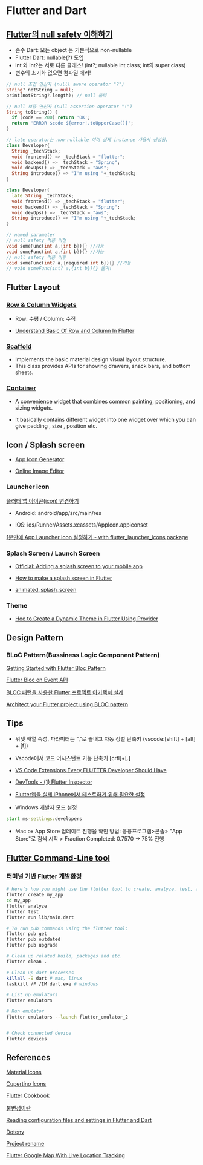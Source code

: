 # Flutter and Dart

## [Flutter의 null safety 이해하기](https://medium.com/flutter-korea/flutter%EC%9D%98-null-safety-%EC%9D%B4%ED%95%B4%ED%95%98%EA%B8%B0-dd4ee1f7d6a5)

- 순수 Dart: 모든 object 는 기본적으로 non-nullable
- Flutter Dart: nullable(?) 도입
- int 와 int?는 서로 다른 클래스! (int?; nullable int class; int의 super class)
- 변수의 초기화 없으면 컴파일 에러!

```dart
// null 조건 연산자 (nulll aware operator "?")
String? notString = null;
print(notString?.length); // null 출력

// null 보증 연산자 (null assertion operator "!")
String toString() {
  if (code == 200) return 'OK';
  return 'ERROR $code ${error!.toUpperCase()}';
}

// late operator는 non-nullable 이며 실제 instance 사용시 생성됨.
class Developer{
  String _techStack;
  void frontend() => _techStack = "flutter";
  void backend() => _techStack = "Spring";
  void devOps() => _techStack = "aws";
  String introduce() => "I'm using "+_techStack;
}

class Developer{
  late String _techStack;
  void frontend() => _techStack = "flutter";
  void backend() => _techStack = "Spring";
  void devOps() => _techStack = "aws";
  String introduce() => "I'm using "+_techStack;
}

// named parameter 
// null safety 적용 이전
void someFunc(int a,{int b}){} //가능
void someFunc(int a,{int b}){} //가능
// null safety 적용 이후
void someFunc(int? a,{required int b}){} //가능 
// void someFunc(int? a,{int b}){} 불가!

```

## Flutter Layout

### [Row & Column Widgets](https://medium.com/flutter-korea/row-column-widgets-8c1ff09a6219)

- Row: 수평 / Column: 수직

- [Understand Basic Of Row and Column In Flutter](https://bishworajpoudelofficial.medium.com/understand-basic-of-row-and-column-in-flutter-9c037c8e339d)

### [Scaffold](https://api.flutter.dev/flutter/material/Scaffold-class.html)

- Implements the basic material design visual layout structure.
- This class provides APIs for showing drawers, snack bars, and bottom sheets.

### [Container](https://api.flutter.dev/flutter/widgets/Container-class.html)

- A convenience widget that combines common painting, positioning, and sizing widgets.

- It basically contains different widget into one widget over which you can give padding , size , position etc.

## Icon / Splash screen

- [App Icon Generator](https://appicon.co/)

- [Online Image Editor](https://pixlr.com/kr/x/)

### Launcher icon

[플러터 앱 아이콘(icon) 변경하기](https://asufi.tistory.com/entry/Flutter-Flutter-%EC%95%B1-%EC%B6%9C%EC%8B%9C-%ED%95%98%EA%B8%B0-release-build-apk)

- Android: android/app/src/main/res

- IOS: ios/Runner/Assets.xcassets/AppIcon.appiconset

[1분만에 App Launcher Icon 설정하기 - with flutter_launcher_icons package](https://velog.io/@adbr/flutter-1%EB%B6%84%EB%A7%8C%EC%97%90-App-Launcher-Icon-%EC%84%A4%EC%A0%95%ED%95%98%EA%B8%B0)

### Splash Screen / Launch Screen

- [Official: Adding a splash screen to your mobile app](https://docs.flutter.dev/development/ui/advanced/splash-screen)

- [How to make a splash screen in Flutter](https://blog.logrocket.com/make-splash-screen-flutter/)

- [animated_splash_screen](https://pub.dev/packages/animated_splash_screen)

### Theme

- [Hoe to Create a Dynamic Theme in Flutter Using Provider](https://betterprogramming.pub/how-to-create-a-dynamic-theme-in-flutter-using-provider-e6ad1f023899)

## Design Pattern

### BLoC Pattern(Bussiness Logic Component Pattern)

[Getting Started with Flutter Bloc Pattern](https://www.mitrais.com/news-updates/getting-started-with-flutter-bloc-pattern/)

[Flutter Bloc on Event API](https://www.youtube.com/watch?v=f-ZtZMtMbs4)

[BLOC 패턴을 사용한 Flutter 프로젝트 아키텍쳐 설계](https://booiljung.github.io/technical_articles/flutter/state_management/architecture_your_flutter_project_using_bloc_pattern.html)

[Architect your Flutter project using BLOC pattern](https://medium.com/codechai/architecting-your-flutter-project-bd04e144a8f1)

## Tips

- 위젯 배열 속성, 파라미터는 ","로 끝내고 자동 정렬 단축키 (vscode:[shift] + [alt] + [f])

- Vscode에서 코드 어시스턴트 기능 단축키 [crtl]+[.]

- [VS Code Extensions Every FLUTTER Developer Should Have](https://resocoder.com/2019/07/04/vs-code-extensions-every-flutter-developer-should-have/)

- [DevTools - (1) Flutter Inspector](https://mike123789-dev.tistory.com/entry/%ED%94%8C%EB%9F%AC%ED%84%B0-DevTools-1-Flutter-Inspector)

- [Flutter앱을 실제 iPhone에서 테스트하기 위해 필요한 설정](https://sy34.net/flutteraebeul-silje-iphoneeseo-teseuteuhagi-wihae-pilyohan-seoljeong/)

- Windows 개발자 모드 설정

```cmd
start ms-settings:developers
```



- Mac ox App Store 업데이트 진행율 확인 방법: 응용프로그램>콘솔> "App Store"로 검색 시작 > Fraction Completed: 0.7570 -> 75% 진행

## [Flutter Command-Line tool](https://docs.flutter.dev/reference/flutter-cli)

### [터미널 기반 Flutter 개발환경](https://www.joinc.co.kr/w/man/12/flutter/terminal)

```bash
# Here’s how you might use the flutter tool to create, analyze, test, and run an app:
flutter create my_app
cd my_app
flutter analyze
flutter test
flutter run lib/main.dart

# To run pub commands using the flutter tool:
flutter pub get
flutter pub outdated
flutter pub upgrade

# Clean up related build, packages and etc.
flutter clean .

# Clean up dart processes
killall -9 dart # mac, linux
taskkill /F /IM dart.exe # windows

# List up emulators
flutter emulators

# Run emulator
flutter emulators --launch flutter_emulator_2


# Check connected device
flutter devices


```

## References

[Material Icons](https://fonts.google.com/icons?selected=Material+Icons)

[Cupertino Icons](https://pub.dev/packages/cupertino_icons)

[Flutter Cookbook](https://docs.flutter.dev/cookbook)

[불변성이란](https://evan-moon.github.io/2020/01/05/what-is-immutable/)

[Reading configuration files and settings in Flutter and Dart](https://suragch.medium.com/reading-configuration-files-and-settings-in-flutter-and-dart-cc14bbd93698)

[Dotenv](https://pub.dev/packages/flutter_dotenv)

[Project rename](https://pub.dev/packages/rename)

[Flutter Google Map With Live Location Tracking](https://www.youtube.com/watch?v=B9hsWOCXb_o)
